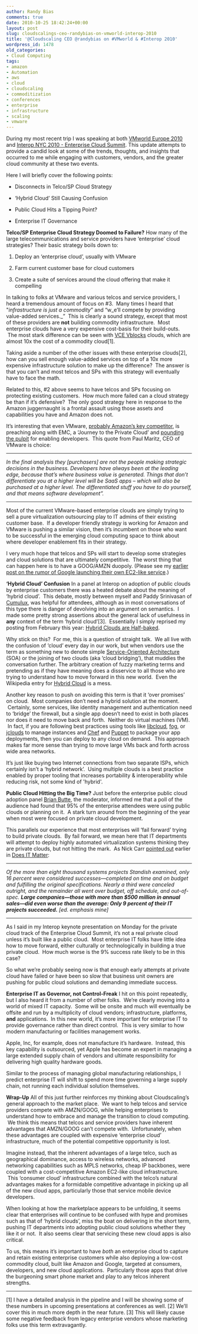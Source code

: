 ```yaml
---
author: Randy Bias
comments: true
date: 2010-10-25 18:42:24+00:00
layout: post
slug: cloudscalings-ceo-randybias-on-vmworld-interop-2010
title: '@Cloudscaling CEO @randybias on #VMworld & #Interop 2010'
wordpress_id: 1478
old_categories:
- Cloud Computing
tags:
- amazon
- Automation
- aws
- cloud
- cloudscaling
- commoditization
- conferences
- enterprise
- infrastructure
- scaling
- vmware
---
```


During my most recent trip I was speaking at both [VMworld Europe 2010](http://www.vmworld.com/community/conferences/europe2010/) and [Interop NYC 2010 - Enterprise Cloud Summit](http://www.interop.com/newyork/conference/overview.php). This update attempts to provide a candid look at some of the trends, thoughts, and insights that occurred to me while engaging with customers, vendors, and the greater cloud community at these two events.

Here I will briefly cover the following points:



	
  * Disconnects in Telco/SP Cloud Strategy

	
  * ‘Hybrid Cloud’ Still Causing Confusion

	
  * Public Cloud Hits a Tipping Point?

	
  * Enterprise IT Governance


**Telco/SP Enterprise Cloud Strategy Doomed to Failure?**
How many of the large telecommunications and service providers have ‘enterprise’ cloud strategies? Their basic strategy boils down to:



	
  1. Deploy an ‘enterprise cloud’, usually with VMware

	
  2. Farm current customer base for cloud customers

	
  3. Create a suite of services around the cloud offering that make it compelling


In talking to folks at VMware and various telcos and service providers, I heard a tremendous amount of focus on #3.  Many times I heard that "_infrastructure is just a commodity_” and “w_e’ll compete by providing value-added services._”  This is clearly a sound strategy, except that most of these providers are **not** building commodity infrastructure.  Most enterprise clouds have a very expensive cost-basis for their build-outs.  The most stark difference can be seen with [VCE Vblocks](http://www.emc.com/campaign/global/vce/index.htm) clouds, which are almost 10x the cost of a commodity cloud[1].

Taking aside a number of the other issues with these enterprise clouds[2], how can you sell enough value-added services on top of a 10x more expensive infrastructure solution to make up the difference?  The answer is that you can’t and most telcos and SPs with this strategy will eventually have to face the math.

Related to this, #2 above seems to have telcos and SPs focusing on protecting existing customers.  How much more failed can a cloud strategy be than if it’s defensive?  The only good strategy here in response to the Amazon juggernaught is a frontal assault using those assets and capabilities you have and Amazon does not.

It’s interesting that even VMware, [probably Amazon’s key competitor](http://cloudscaling.com/blog/cloud-computing/vmware-vs-amazon-round-one-fight), is preaching along with EMC, a ‘Journey to the Private Cloud’ and [pounding the pulpit](http://www.redmonk.com/jgovernor/2010/10/22/vmware-ceo-django-rails-open-frameworks-apps-as-commodity-and-the-new-kingmakers) for enabling developers.  This quote from Paul Maritz, CEO of VMware is choice:



* * *




_In the final analysis they [purchasers] are not the people making strategic decisions in the business. Developers have always been at the leading edge, because that’s where business value is generated. Things that don’t differentiate you at a higher level will be SaaS apps – which will also be purchased at a higher level. The differentiated stuff you have to do yourself, and that means software development”._




* * *

Most of the current VMware-based enterprise clouds are simply trying to sell a pure virtualization outsourcing play to IT admins of their existing customer base.  If a developer friendly strategy is working for Amazon and VMware is pushing a similar vision, then it’s incumbent on those who want to be successful in the emerging cloud computing space to think about where developer enablement fits in their strategy.

I very much hope that telcos and SPs will start to develop some strategies and cloud solutions that are ultimately competitive.  The worst thing that can happen here is to have a GOOG/AMZN duopoly. (Please see my [earlier post on the rumor of Google launching their own EC2-like service](http://cloudscaling.com/blog/cloud-computing/rumor-mill-google-ec2-competitor-coming-in-2010).)

**‘Hybrid Cloud’ Confusion**
In a panel at Interop on adoption of public clouds by enterprise customers there was a heated debate about the meaning of ‘hybrid cloud’.  This debate, mostly between myself and Paddy Srinivasan of [Cumulux](http://www.cumulux.com), was helpful for attendees, although as in most conversations of this type there is danger of devolving into an argument on semantics.  I made some pretty strong assertions about the general lack of usefulness in **any** context of the term ‘hybrid cloud’[3].  Essentially I simply reprised my posting from February this year: [Hybrid Clouds are Half-baked](http://cloudscaling.com/blog/cloud-computing/hybrid-clouds-are-half-baked).

Why stick on this?  For me, this is a question of straight talk.  We all live with the confusion of ‘cloud’ every day in our work, but when vendors use the term as something new to denote simple [Service-Oriented Architecture](http://en.wikipedia.org/wiki/Service-oriented_architecture) (SOA) or the joining of two clouds (aka ‘cloud bridging’), that muddies the conversation further. The arbitrary creation of fuzzy marketing terms and pretending as if they have meaning does a disservice to all those who are trying to understand how to move forward in this new world.  Even the Wikipedia entry for [Hybrid Cloud](http://en.wikipedia.org/wiki/Cloud_computing#Hybrid_cloud) is a mess.

Another key reason to push on avoiding this term is that it ‘over promises’ on cloud.  Most companies don’t need a hybrid solution at the moment.  Certainly, some services, like identity management and authentication need to ‘bridge’ the firewall, but a single app doesn’t need to exist in both places nor does it need to move back and forth.  Neither do virtual machines (VM).  In fact, if you are following best practices using tools like [libcloud](http://incubator.apache.org/libcloud/), [fog](http://github.com/geemus/fog), or [jclouds](http://www.jclouds.org/) to manage instances and [Chef](http://www.opscode.com/chef) and [Puppet](http://www.puppetlabs.com/) to package your app deployments, then you can deploy to any cloud on demand.  This approach makes far more sense than trying to move large VMs back and forth across wide area networks.

It’s just like buying two Internet connections from two separate ISPs, which certainly isn’t a ‘hybrid network’.  Using multiple clouds is a best practice enabled by proper tooling that increases portability & interoperability while reducing risk, not some kind of 'hybrid'.

**Public Cloud Hitting the Big Time?**
Just before the enterprise public cloud adoption panel [Brian Butte](http://www.linkedin.com/pub/brian-butte/1/767/462), the moderator, informed me that a poll of the audience had found that 95% of the enterprise attendees were using public clouds or planning on it.  A stark turn around from the beginning of the year when most were focused on private cloud development.

This parallels our experience that most enterprises will ‘fail forward’ trying to build private clouds.  By fail forward, we mean here that IT departments will attempt to deploy highly automated virtualization systems thinking they are private clouds, but not hitting the mark.  As Nick Carr [pointed out](http://hbswk.hbs.edu/archive/4137.html) earlier in [Does IT Matter](http://books.google.com/books?id=wrROE6SLJFEC&pg=PA111&lpg=PA111&dq=9%25+of+large+IT+projects+fail+does+IT+matter&source=bl&ots=hv-k0_2b3i&sig=TM879MDB4wtVSebnsGjn2ZtFFdg&hl=en&ei=vMzFTIKFI4K0lQfF0ZwD&sa=X&oi=book_result&ct=result&resnum=4&ved=0CC4Q6AEwAw#v=onepage&q&f=false):



* * *




_Of the more than eight thousand systems projects Standish examined, only 16 percent were considered successes—completed on time and on budget and fulfilling the original specifications. Nearly a third were canceled outright, and the remainder all went over budget, off schedule, and out-of-spec. **Large companies—those with more than $500 million in annual sales—did even worse than the average: Only 9 percent of their IT projects succeeded.** [ed. emphasis mine]_




* * *

As I said in my Interop keynote presentation on Monday for the private cloud track of the Enterprise Cloud Summit, it’s not a real private cloud unless it’s built like a public cloud.  Most enterprise IT folks have little idea how to move forward, either culturally or technologically in building a true private cloud.  How much worse is the 9% success rate likely to be in this case?

So what we’re probably seeing now is that enough early attempts at private cloud have failed or have been so slow that business unit owners are pushing for public cloud solutions and demanding immediate success.

**Enterprise IT as Governor, not Control-Freak**
I hit on this point repeatedly, but I also heard it from a number of other folks.  We’re clearly moving into a world of mixed IT capacity.  Some will be onsite and much will eventually be offsite and run by a multiplicity of cloud vendors; infrastructure, platforms, **and** applications.  In this new world, it’s more important for enterprise IT to provide governance rather than direct control.  This is very similar to how modern manufacturing or facilities management works.

Apple, Inc, for example, does not manufacture it’s hardware.  Instead, this key capability is outsourced, yet Apple has become an expert in managing a large extended supply chain of vendors and ultimate responsibility for delivering high quality hardware goods.

Similar to the process of managing global manufacturing relationships, I predict enterprise IT will shift to spend more time governing a large supply chain, not running each individual solution themselves.

**Wrap-Up**
All of this just further reinforces my thinking about Cloudscaling’s general approach to the market place.  We want to help telcos and service providers compete with AMZN/GOOG, while helping enterprises to understand how to embrace and manage the transition to cloud computing.  We think this means that telcos and service providers have inherent advantages that AMZN/GOOG can’t compete with.  Unfortunately, when these advantages are coupled with expensive ‘enterprise cloud’ infrastructure, much of the potential competitive opportunity is lost.

Imagine instead, that the inherent advantages of a large telco, such as geographical dominance, access to wireless networks, advanced networking capabilities such as MPLS networks, cheap IP backbones, were coupled with a cost-competitive Amazon EC2-like cloud infrastructure.  This ‘consumer cloud’ infrastructure combined with the telco’s natural advantages makes for a formidable competitive advantage in picking up all of the new cloud apps, particularly those that service mobile device developers.

When looking at how the marketplace appears to be unfolding, it seems clear that enterprises will continue to be confused with hype and promises such as that of ‘hybrid clouds’, miss the boat on delivering in the short term, pushing IT departments into adopting public cloud solutions whether they like it or not.  It also seems clear that servicing these new cloud apps is also critical.

To us, this means it’s important to have *both* an enterprise cloud to capture and retain existing enterprise customers while also deploying a low-cost commodity cloud, built like Amazon and Google, targeted at consumers, developers, and new cloud applications.  Particularly those apps that drive the burgeoning smart phone market and play to any telcos inherent strengths.



* * *

[1] I have a detailed analysis in the pipeline and I will be showing some of these numbers in upcoming presentations at conferences as well.
[2] We’ll cover this in much more depth in the near future.
[3] This will likely cause some negative feedback from legacy enterprise vendors whose marketing folks use this term extravagantly.
